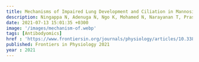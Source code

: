 ```yaml
---
title: Mechanisms of Impaired Lung Development and Ciliation in Mannosidase-1-Alpha-2 Mutants
description: Ningappa N, Adenuga N, Ngo K, Mohamed N, Narayanan T, Prasadan K, Ashokkumar C, <strong><u>Das J</u></strong>, Schmitt L, Hartman H, Sehrawat A, Salgado C, Reyes-Mugica M, Gittes G, Lo C, Subramaniam S, Sindhi R
date: 2021-07-13 15:01:35 +0300
image: '/images/mechanism-of.webp'
tags: [Antibodyomics]
href : 'https://www.frontiersin.org/journals/physiology/articles/10.3389/fphys.2021.658518/full'
published: Frontiers in Physiology 2021
year : 2021
---
```

 
